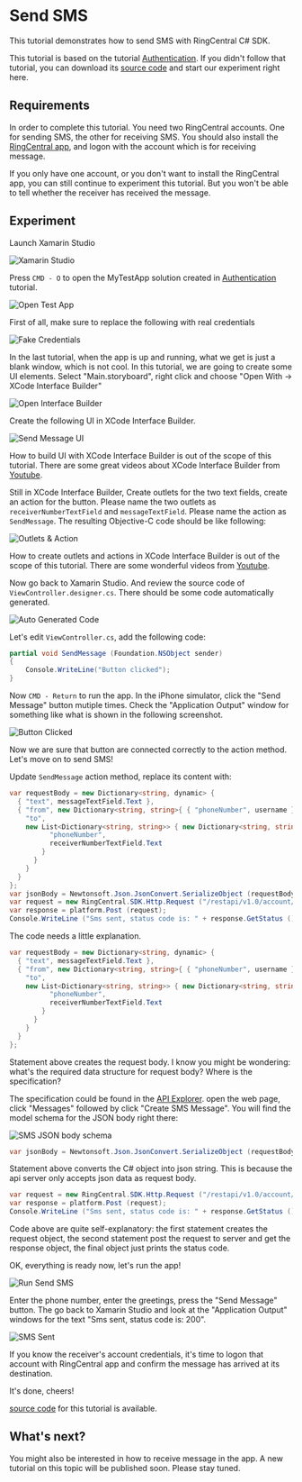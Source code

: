 # Send SMS

This tutorial demonstrates how to send SMS with RingCentral C# SDK.

This tutorial is based on the tutorial [Authentication](/mac/authentication/). If you didn't follow that tutorial, you can download its [source code](https://github.com/tylerlong/ringcentral-csharp-tutorials/tree/master/mac/authentication) and start our experiment right here.


## Requirements

In order to complete this tutorial. You need two RingCentral accounts. One for sending SMS, the other for receiving SMS. You should also install the [RingCentral app](https://developer.ringcentral.com/app-gallery.html#/apps), and logon with the account which is for receiving message.

If you only have one account, or you don't want to install the RingCentral app, you can still continue to experiment this tutorial. But you won't be able to tell whether the receiver has received the message.


## Experiment

Launch Xamarin Studio

![Xamarin Studio](/screenshots/xamarin-studio.png)

Press `CMD - O` to open the MyTestApp solution created in [Authentication](/mac/authentication/) tutorial.

![Open Test App](/screenshots/open-test-app.png)

First of all, make sure to replace the following with real credentials

![Fake Credentials](/screenshots/fake-credentials.png)

In the last tutorial, when the app is up and running, what we get is just a blank window, which is not cool.
In this tutorial, we are going to create some UI elements.
Select "Main.storyboard", right click and choose "Open With -> XCode Interface Builder"

![Open Interface Builder](/screenshots/open-interface-builder.png)

Create the following UI in XCode Interface Builder.

![Send Message UI](/screenshots/send-message-ui.png)

How to build UI with XCode Interface Builder is out of the scope of this tutorial. There are some great videos about XCode Interface Builder from [Youtube](https://www.youtube.com/results?search_query=xcode+interface+builder).

Still in XCode Interface Builder, Create outlets for the two text fields, create an action for the button. Please name the two outlets as `receiverNumberTextField` and `messageTextField`. Please name the action as `SendMessage`. The resulting Objective-C code should be like following:

![Outlets & Action](/screenshots/send-message-oc.png)

How to create outlets and actions in XCode Interface Builder is out of the scope of this tutorial. There are some wonderful videos from [Youtube](https://www.youtube.com/results?search_query=xcode+outlets+actions).

Now go back to Xamarin Studio. And review the source code of `ViewController.designer.cs`. There should be some code automatically generated.

![Auto Generated Code](/screenshots/auto-generated-code.png)

Let's edit `ViewController.cs`, add the following code:

```csharp
partial void SendMessage (Foundation.NSObject sender)
{
    Console.WriteLine("Button clicked");
}
```

Now `CMD - Return` to run the app. In the iPhone simulator, click the "Send Message" button mutiple times. Check the "Application Output" window for something like what is shown in the following screenshot.

![Button Clicked](/screenshots/button-clicked.png)

Now we are sure that button are connected correctly to the action method. Let's move on to send SMS!

Update `SendMessage` action method, replace its content with:

```csharp
var requestBody = new Dictionary<string, dynamic> {
  { "text", messageTextField.Text },
  { "from", new Dictionary<string, string>{ { "phoneNumber", username } } }, {
    "to",
    new List<Dictionary<string, string>> { new Dictionary<string, string> { {
          "phoneNumber",
          receiverNumberTextField.Text
        }
      }
    }
  }
};
var jsonBody = Newtonsoft.Json.JsonConvert.SerializeObject (requestBody);
var request = new RingCentral.SDK.Http.Request ("/restapi/v1.0/account/~/extension/~/sms", jsonBody);
var response = platform.Post (request);
Console.WriteLine ("Sms sent, status code is: " + response.GetStatus ());
```

The code needs a little explanation.

```csharp
var requestBody = new Dictionary<string, dynamic> {
  { "text", messageTextField.Text },
  { "from", new Dictionary<string, string>{ { "phoneNumber", username } } }, {
    "to",
    new List<Dictionary<string, string>> { new Dictionary<string, string> { {
          "phoneNumber",
          receiverNumberTextField.Text
        }
      }
    }
  }
};
```

Statement above creates the request body. I know you might be wondering: what's the required data structure for request body? Where is the specification?

The specification could be found in the [API Explorer](https://developer.ringcentral.com/api-explorer/latest/index.html). open the web page, click "Messages" followed by click "Create SMS Message". You will find the model schema for the JSON body right there:

![SMS JSON body schema](/screenshots/sms-schema.png)

```csharp
var jsonBody = Newtonsoft.Json.JsonConvert.SerializeObject (requestBody);
```

Statement above converts the C# object into json string. This is because the api server only accepts json data as request body.

```csharp
var request = new RingCentral.SDK.Http.Request ("/restapi/v1.0/account/~/extension/~/sms", jsonBody);
var response = platform.Post (request);
Console.WriteLine ("Sms sent, status code is: " + response.GetStatus ());
```

Code above are quite self-explanatory: the first statement creates the request object, the second statement post the request to server and get the response object, the final object just prints the status code.

OK, everything is ready now, let's run the app!

![Run Send SMS](/screenshots/run-send-sms.png)

Enter the phone number, enter the greetings, press the "Send Message" button. The go back to Xamarin Studio and look at the "Application Output" windows for the text "Sms sent, status code is: 200".

![SMS Sent](/screenshots/sms-sent.png)

If you know the receiver's account credentials, it's time to logon that account with RingCentral app and confirm the message has arrived at its destination.

It's done, cheers!

[source code](https://github.com/tylerlong/ringcentral-csharp-tutorials/tree/master/mac/send-sms) for this tutorial is available.

## What's next?

You might also be interested in how to receive message in the app. A new tutorial on this topic will be published soon. Please stay tuned.
